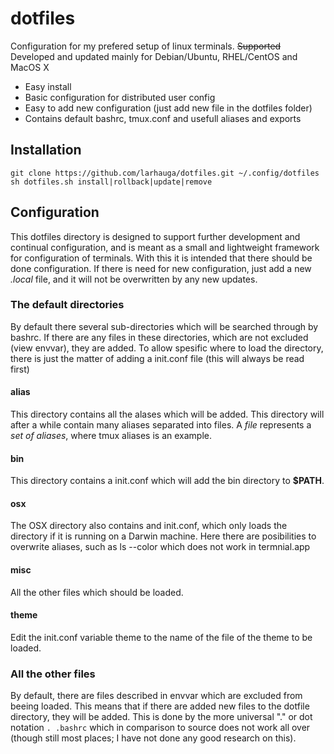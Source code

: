 dotfiles
========
Configuration for my prefered setup of linux terminals. ~~Supported~~ Developed and updated mainly for Debian/Ubuntu, RHEL/CentOS and MacOS X
* Easy install
* Basic configuration for distributed user config
* Easy to add new configuration (just add new file in the dotfiles folder)
* Contains default bashrc, tmux.conf and usefull aliases and exports

Installation
-------------
    git clone https://github.com/larhauga/dotfiles.git ~/.config/dotfiles
    sh dotfiles.sh install|rollback|update|remove

Configuration
-------------
This dotfiles directory is designed to support further development and continual configuration, and is meant as a small and lightweight framework for configuration of terminals.
With this it is intended that there should be done configuration.
If there is need for new configuration, just add a new *.local* file, and it will not be overwritten by any new updates.

### The default directories 
By default there several sub-directories which will be searched through by bashrc.
If there are any files in these directories, which are not excluded (view envvar), they are added.
To allow spesific where to load the directory, there is just the matter of adding a init.conf file (this will always be read first)

#### alias
This directory contains all the alases which will be added. This directory will after a while contain many aliases separated into files.
A *file* represents a *set of aliases*, where tmux aliases is an example.

#### bin
This directory contains a init.conf which will add the bin directory to **$PATH**.

#### osx
The OSX directory also contains and init.conf, which only loads the directory if it is running on a Darwin machine.
Here there are posibilities to overwrite aliases, such as ls --color which does not work in termnial.app

#### misc
All the other files which should be loaded.

#### theme
Edit the init.conf variable theme to the name of the file of the theme to be loaded.

### All the other files
By default, there are files described in envvar which are excluded from beeing loaded.
This means that if there are added new files to the dotfile directory, they will be added.
This is done by the more universal "." or dot notation `. .bashrc` which in comparison to source does not work all over (though still most places; I have not done any good research on this).
